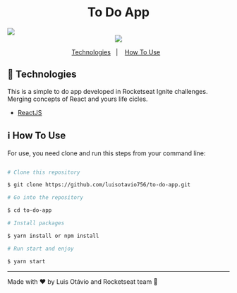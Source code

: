 <h1  align="center">To Do App</h1>
<img  src="https://res.cloudinary.com/luisotavio756/image/upload/v1619440848/cover-reactjs_wk8smm.png" />
<div align="center">
	<img src="https://res.cloudinary.com/luisotavio756/image/upload/v1619440778/WhatsApp_Image_2021-04-26_at_09.38.56_twwg3l.jpg" />
</div>
<p align="center">
    <a href="#rocket-technologies">Technologies</a>&nbsp;&nbsp;&nbsp;|&nbsp;&nbsp;&nbsp;
    <a href="#information_source-how-to-use">How To Use</a>&nbsp;&nbsp;&nbsp;
</p>

## :rocket: Technologies

This is a simple to do app developed in Rocketseat Ignite challenges. Merging concepts of React and yours life cicles.

- [ReactJS](https://pt-br.reactjs.org/)

## :information_source: How To Use

For use, you need clone and run this steps from your command line:

```bash

# Clone this repository

$ git clone https://github.com/luisotavio756/to-do-app.git

# Go into the repository

$ cd to-do-app

# Install packages

$ yarn install or npm install

# Run start and enjoy

$ yarn start

```

---

Made with ♥ by Luis Otávio and Rocketseat team :rocket:
